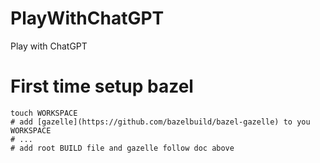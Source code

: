 # PlayWithChatGPT
Play with ChatGPT

# First time setup bazel
```
touch WORKSPACE
# add [gazelle](https://github.com/bazelbuild/bazel-gazelle) to you WORKSPACE
# ...
# add root BUILD file and gazelle follow doc above
```
